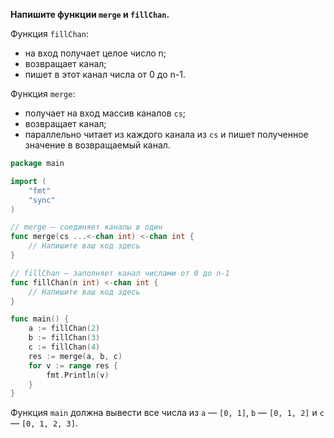 **Напишите функции `merge` и `fillChan`.**

Функция `fillChan`:
- на вход получает целое число n;
- возвращает канал;
- пишет в этот канал числа от 0 до n-1.

Функция `merge`:
- получает на вход массив каналов `cs`;
- возвращает канал;
- параллельно читает из каждого канала из `cs` и пишет полученное значение в возвращаемый канал.

```go
package main

import (
	"fmt"
	"sync"
)

// merge — соединяет каналы в один
func merge(cs ...<-chan int) <-chan int {
	// Напишите ваш код здесь
}

// fillChan — заполняет канал числами от 0 до n-1
func fillChan(n int) <-chan int {
	// Напишите ваш код здесь
}

func main() {
	a := fillChan(2)
	b := fillChan(3)
	c := fillChan(4)
	res := merge(a, b, c)
	for v := range res {
		fmt.Println(v)
	}
}
```

Функция `main` должна вывести все числа из `a` — `[0, 1]`, `b` — `[0, 1, 2]` и `c` — `[0, 1, 2, 3]`.
